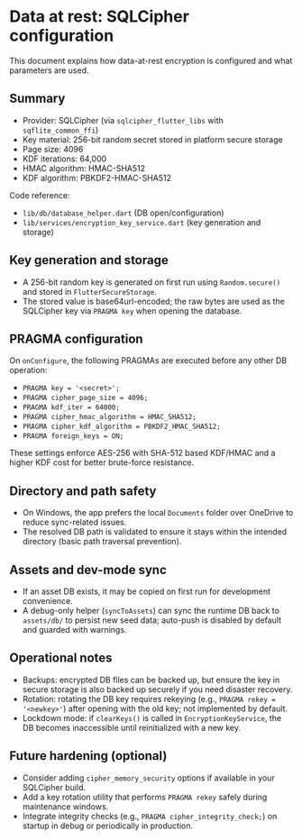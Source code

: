 # Data at rest: SQLCipher configuration

This document explains how data-at-rest encryption is configured and what parameters are used.

## Summary

- Provider: SQLCipher (via `sqlcipher_flutter_libs` with `sqflite_common_ffi`)
- Key material: 256-bit random secret stored in platform secure storage
- Page size: 4096
- KDF iterations: 64,000
- HMAC algorithm: HMAC-SHA512
- KDF algorithm: PBKDF2-HMAC-SHA512

Code reference:
- `lib/db/database_helper.dart` (DB open/configuration)
- `lib/services/encryption_key_service.dart` (key generation and storage)

## Key generation and storage

- A 256-bit random key is generated on first run using `Random.secure()` and stored in `FlutterSecureStorage`.
- The stored value is base64url-encoded; the raw bytes are used as the SQLCipher key via `PRAGMA key` when opening the database.

## PRAGMA configuration

On `onConfigure`, the following PRAGMAs are executed before any other DB operation:
- `PRAGMA key = '<secret>';`
- `PRAGMA cipher_page_size = 4096;`
- `PRAGMA kdf_iter = 64000;`
- `PRAGMA cipher_hmac_algorithm = HMAC_SHA512;`
- `PRAGMA cipher_kdf_algorithm = PBKDF2_HMAC_SHA512;`
- `PRAGMA foreign_keys = ON;`

These settings enforce AES-256 with SHA-512 based KDF/HMAC and a higher KDF cost for better brute-force resistance.

## Directory and path safety

- On Windows, the app prefers the local `Documents` folder over OneDrive to reduce sync-related issues.
- The resolved DB path is validated to ensure it stays within the intended directory (basic path traversal prevention).

## Assets and dev-mode sync

- If an asset DB exists, it may be copied on first run for development convenience.
- A debug-only helper (`syncToAssets`) can sync the runtime DB back to `assets/db/` to persist new seed data; auto-push is disabled by default and guarded with warnings.

## Operational notes

- Backups: encrypted DB files can be backed up, but ensure the key in secure storage is also backed up securely if you need disaster recovery.
- Rotation: rotating the DB key requires rekeying (e.g., `PRAGMA rekey = '<newkey>'`) after opening with the old key; not implemented by default.
- Lockdown mode: if `clearKeys()` is called in `EncryptionKeyService`, the DB becomes inaccessible until reinitialized with a new key.

## Future hardening (optional)

- Consider adding `cipher_memory_security` options if available in your SQLCipher build.
- Add a key rotation utility that performs `PRAGMA rekey` safely during maintenance windows.
- Integrate integrity checks (e.g., `PRAGMA cipher_integrity_check;`) on startup in debug or periodically in production.
